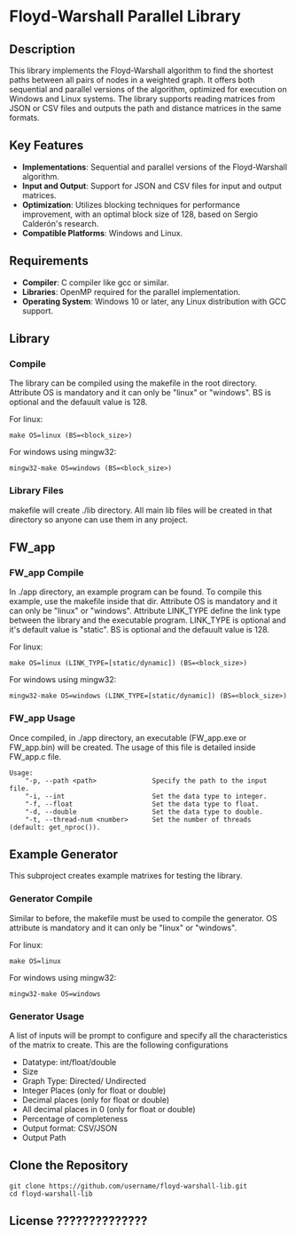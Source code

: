 # Floyd-Warshall Parallel Library

## Description

This library implements the Floyd-Warshall algorithm to find the shortest paths between all pairs of nodes in a weighted graph. It offers both sequential and parallel versions of the algorithm, optimized for execution on Windows and Linux systems. The library supports reading matrices from JSON or CSV files and outputs the path and distance matrices in the same formats.

## Key Features

- **Implementations**: Sequential and parallel versions of the Floyd-Warshall algorithm.
- **Input and Output**: Support for JSON and CSV files for input and output matrices.
- **Optimization**: Utilizes blocking techniques for performance improvement, with an optimal block size of 128, based on Sergio Calderón's research.
- **Compatible Platforms**: Windows and Linux.

## Requirements

- **Compiler**: C compiler like gcc or similar.
- **Libraries**: OpenMP required for the parallel implementation.
- **Operating System**: Windows 10 or later, any Linux distribution with GCC support.

## Library

### Compile

The library can be compiled using the makefile in the root directory. Attribute OS is mandatory and it can only be "linux" or "windows". BS is optional and the defauult value is 128.

For linux:

    make OS=linux (BS=<block_size>)

For windows using mingw32:

    mingw32-make OS=windows (BS=<block_size>)

### Library Files

makefile will create ./lib directory. All main lib files will be created in that directory so anyone can use them in any project.

## FW_app

### FW_app Compile

In ./app directory, an example program can be found. To compile this example, use the makefile inside that dir. Attribute OS is mandatory and it can only be "linux" or "windows". Attribute LINK_TYPE define the link type between the library and the executable program. LINK_TYPE is optional and it's default value is "static".  BS is optional and the defauult value is 128.

For linux:

    make OS=linux (LINK_TYPE=[static/dynamic]) (BS=<block_size>) 

For windows using mingw32:

    mingw32-make OS=windows (LINK_TYPE=[static/dynamic]) (BS=<block_size>)

### FW_app Usage

Once compiled, in ./app directory, an executable (FW_app.exe or FW_app.bin) will be created. The usage of this file is detailed inside FW_app.c file.

    Usage:
        "-p, --path <path>              Specify the path to the input file.
        "-i, --int                      Set the data type to integer.
        "-f, --float                    Set the data type to float.
        "-d, --double                   Set the data type to double.
        "-t, --thread-num <number>      Set the number of threads (default: get_nproc()).

## Example Generator

This subproject creates example matrixes for testing the library.

### Generator Compile

Similar to before, the makefile must be used to compile the generator. OS attribute is mandatory and it can only be "linux" or "windows". 

For linux:

    make OS=linux

For windows using mingw32:

    mingw32-make OS=windows

### Generator Usage

A list of inputs will be prompt to configure and specify all the characteristics of the matrix to create.
This are the following configurations

- Datatype: int/float/double
- Size
- Graph Type: Directed/ Undirected
- Integer Places (only for float or double)
- Decimal places (only for float or double)
- All decimal places in 0 (only for float or double)
- Percentage of completeness
- Output format: CSV/JSON
- Output Path

## Clone the Repository

    git clone https://github.com/username/floyd-warshall-lib.git
    cd floyd-warshall-lib

## License ??????????????


    

